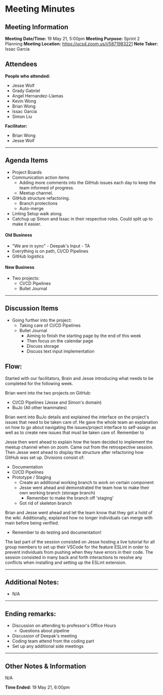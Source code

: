 # Meeting Minutes
## Meeting Information
**Meeting Date/Time:** 19 May 21, 5:00pm 
**Meeting Purpose:** Sprint 2 Planning 
**Meeting Location:** https://ucsd.zoom.us/j/5871983221
**Note Taker:** Issac Garcia

## Attendees
**People who attended:**
- Jesse Wolf
- Grady Gabriel
- Angel Hernandez-Llamas
- Kevin Wong
- Brian Wong
- Issac Garcia
- Simon Liu

**Facilitator:**
- Brian Wong
- Jesse Wolf
---

## Agenda Items
- Project Boards
- Communication action items
  - Adding more comments into the GitHub issues each day to keep the team informed of progress.
  - Meetup channel.
- GitHub structure refactoring.
  - Branch protections
  - Auto-merge
- Linting Setup walk along.
- Catchup up Simon and Issac in their respective roles. Could split up to make it easier.

#### Old Business
- "We are in sync" - Deepak's Input - TA 
- Everything is on path, CI/CD Pipelines
- GitHub logistics

#### New Business
- Two projects:
  - CI/CD Pipelines
  - Bullet Journal

---

## Discussion Items
- Going further into the project:
  - Taking care of CI/CD Pipelines
  - Bullet Journal
    - Aiming to finish the starting page by the end of this week
    - Then focus on the calendar page
    - Discuss storage
    - Discuss text input implementation


## Flow:
Started with our facilitators, Brain and Jesse introducing what needs to be completed for the following week. 

Brian went into the two projects on GitHub:
- CI/CD Pipelines (Jesse and Simon's domain)
- BuJo (All other teammates)

Brian went into BuJo details and explained the interface on the project's issues that need to be taken care of. He gave the whole team an explanation on how to go about navigating the issues/project interface to self-assign as well as to create new issues that must be taken care of. Remember to  

Jesse then went ahead to explain how the team decided to implement the meetup channel when on zoom. Came out from the retrospective session. Then Jesse went ahead to display the structure after refactoring how GitHub was set up. Divisions consist of:
  - Documentation
  - CI/CD Pipelines
  - Prototype / Staging
    - Create an additional working branch to work on certain component
    - Jesse went ahead and demonstrated the team how to make their own working branch (storage branch)
      - Remember to make the branch off 'staging'
    - Got rid of skeleton branch

Brian and Jesse went ahead and let the team know that they got a hold of the wiki. Additionally, explained how no longer individuals can merge with main before being verified. 

- Remember to do testing and documentation!

The last part of the session consisted on Jesse hosting a live tutorial for all group members to set up their VSCode for the feature ESLint in order to prevent individuals from pushing when they have errors in their code. The session consisted in many back and forth interactions to resolve any conflicts when installing and setting up the ESLint extension.

---


## Additional Notes:
- N/A
---

## Ending remarks:
- Discussion on attending to professor's Office Hours
  - Questions about pipeline
- Discussion of Deepak's meeting
- Coding team attend from the coding part
- Set up any additional side meetings
--- 

## Other Notes & Information
N/A

**Time Ended:** 
19 May 21, 6:00pm 
